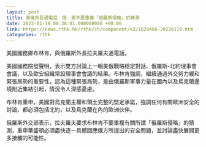 ```yaml
---
layout: post
title: 美俄外長通電話　俄：美不要重複「俄羅斯侵略」的猜測
date: 2022-01-19 00:38:01.000000000 +08:00
link: https://news.rthk.hk/rthk/ch/component/k2/1629466-20220119.htm
categories: rthk
---
```


美國國務卿布林肯，與俄羅斯外長拉夫羅夫通電話。

美國國務院發聲明，表示雙方討論上一輪美俄戰略穩定對話、俄羅斯-北約理事會會議，以及歐安組織常設理事會會議的結果。布林肯強調，繼續通過外交努力緩和緊張局勢的重要性，認為這種緊張局勢，是由俄羅斯軍事力量在國內以及烏克蘭邊境附近集結引起，情況令人深感憂慮。

布林肯重申，美國對烏克蘭主權和領土完整的堅定承諾，強調任何有關歐洲安全的討論，都必須包括北約，以及烏克蘭在內的歐洲伙伴。

俄羅斯外交部表示，拉夫羅夫要求布林肯不要重複有關所謂「俄羅斯侵略」的猜測，重申華盛頓必須盡快逐一具體回應俄方所提出的安全問題，並討論盡快展開更多接觸的可能性。
